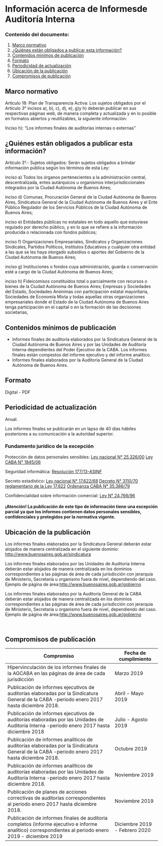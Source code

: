 <h1> Información acerca de Informesde Auditoría Interna</h2> 
<h3>  Contenido del documento: </h3> 
<ol>
 <li><a href="#marco">Marco normativo</a></li>
 <li><a href="#obligados">¿Quiénes están obligados a publicar esta información?</a></li>
 <li><a href="#contenidos">Contenidos mínimos de publicación</a></li>
 <li><a href="#formato">Formato</a></li>
 <li><a href="#perio">Periodicidad de actualización</a></li>
 <li><a href="#ubicacion">Ubicación de la publicación</a></li>
 <li><a href="#compromisos">Compromisos de publicación</a></li>
 
 
</ol>
 
<h2 id="marco">Marco normativo</h2>  
<p>
Artículo 18: Plan de Transparencia Activa: Los sujetos obligados por el Artículo 3° incisos a), b), c), d), e), g)y h) deberán publicar en sus respectivas páginas web, de manera completa y actualizada y en lo posible en formatos abiertos y reutilizables, la siguiente información:

Inciso h): “Los informes finales de auditorías internas o externas”

</p>
<h2 id="obligados"> ¿Quiénes están obligados a publicar esta información?</h2> 
<p>
Artículo 3°.- Sujetos obligados: Serán sujetos obligados a brindar información pública según los términos de esta Ley:

inciso a) Todos los órganos pertenecientes a la administración central, descentralizada, entes autárquicos u organismos interjurisdiccionales integrados por la Ciudad Autónoma de Buenos Aires;

inciso d) Comunas, Procuración General de la Ciudad Autónoma de Buenos Aires, Sindicatura General de la Ciudad Autónoma de Buenos Aires y el Ente Público Regulador de los Servicios Públicos de la Ciudad Autónoma de Buenos Aires;

inciso e) Entidades públicas no estatales en todo aquello que estuviese regulado por derecho público, y en lo que se refiere a la información producida o relacionada con fondos públicos; 

inciso f) Organizaciones Empresariales, Sindicatos y Organizaciones Sindicales, Partidos Políticos, Institutos Educativos y cualquier otra entidad a las que se les haya otorgado subsidios o aportes del Gobierno de la Ciudad Autónoma de Buenos Aires; 

inciso g) Instituciones o fondos cuya administración, guarda o conservación esté a cargo de la Ciudad Autónoma de Buenos Aires; 

inciso h) Fideicomisos constituidos total o parcialmente con recursos o bienes de la Ciudad Autónoma de Buenos Aires; Empresas y Sociedades del Estado, Sociedades Anónimas con participación estatal mayoritaria, Sociedades de Economía Mixta y todas aquellas otras organizaciones empresariales donde el Estado de la Ciudad Autónoma de Buenos Aires tenga participación en el capital o en la formación de las decisiones societarias, 
</p>

<h2 id="contenidos"> Contenidos mínimos de publicación </h2> 
<ul>
<li> Informes finales de auditoría elaborados por la Sindicatura General de la Ciudad Autónoma de Buenos Aires y por las Unidades de Auditoría Interna dependientes del Poder Ejecutivo de la CABA. Los informes finales están compestos del informe ejecutivo y del informe analítico. </li>
<li> Informes finales elaborados por la Auditoría General de la Ciudad Autónoma de Buenos Aires. </li>
</ul>
</p>

<h2 id="formato"> Formato </h2>
<p>
Digital - PDF

</p>
<h2 id="perio"> Periodicidad de actualización</h2>
<p>Anual.

Los informes finales se publicarán en un lapso de 40 días hábiles posteriores a su comunicación a la autoridad superior.
</p>

<h3>Fundamento jurídico de la excepción</h3>
 <p> Protección de datos personales sensibles:
<a href="http://servicios.infoleg.gob.ar/infolegInternet/anexos/60000-64999/64790/norma.htm"> Ley nacional N° 25.326/00</a>
<a href="https://docs.google.com/document/d/1TT7n_1bKHNjZUc-xN-XVXucMTpEsLcT_q1K9hXzAjGY/edit">  Ley CABA N° 1845/06 </a>

Seguridad informática:
<a href="https://www.buenosaires.gob.ar/sites/gcaba/files/rs-2013-177--asinf_4.pdf">Resolución 177/13-ASINF</a>

Secreto estadístico:
<a href="http://servicios.infoleg.gob.ar/infolegInternet/anexos/20000-24999/24962/texact.htm">Ley nacional N° 17.622/68</a>
<a href="http://www.saij.gob.ar/3110-nacional-decreto-reglamentario-ley-17622-sobre-sistema-estadistico-nacional-dn19702003110-1970-12-30/123456789-0abc-011-3002-0791soterced">Decreto N° 3110/70 reglamentario de la Ley 17.622</a>
<a href="https://www.buenosaires.gob.ar/sites/gcaba/files/c-administracionpublica.pdf">Ordenanza CABA N° 35.386/79</a>

Confidencialidad sobre información comercial:
<a href="https://www.conicet.gov.ar/wp-content/uploads/Ley-N%C2%BA-24766-Confidencialidad.pdf">Ley N° 24.766/96</a>
  <p>
  
<h4>¡Atención! La publicación de este tipo de información tiene una excepción parcial ya que los informes contienen datos personales sensibles, confidenciales y protegidos por la normativa vigente.
</h4>
 

<h2 id="ubicacion"> Ubicación de la publicación</h2>
<p>Los informes finales elaborados por la Sindicatura General deberán estar alojados de manera centralizada en el siguiente dominio:
<a href="http://www.buenosaires.gob.ar/sindicatura">http://www.buenosaires.gob.ar/sindicatura </a>

Los informes finales elaborados por las Unidades de Auditoría Interna deberán estar alojados de manera centralizada en los dominios correspondientes a las páginas de área de cada jurisdicción con jerarquía de Ministerio, Secretaría u organismo fuera de nivel, dependiendo del caso. Ejemplo de página de área:<a href="http://www.buenosaires.gob.ar/gobierno">http://www.buenosaires.gob.ar/gobierno </a>


Los informes finales elaborados por la Auditoría General de la CABA deberán estar alojados de manera centralizada en los dominios correspondientes a las páginas de área de cada jurisdicción con jerarquía de Ministerio, Secretaría u organismo fuera de nivel, dependiendo del caso. Ejemplo de página de área:<a href="http://www.buenosaires.gob.ar/gobierno">http://www.buenosaires.gob.ar/gobierno </a>




 </br>

</p>

<h2 id="compromisos">  Compromisos de publicación</h2>

| Compromiso | Fecha de cumplimiento |
| --- | --- |
| Hipervinculación de los informes finales de la AGCABA en las páginas de área de cada jurisdicción | Marzo 2019 |
| Publicación de informes ejecutivos de auditorías elaboradas por la Sindicatura General de la CABA -periodo enero 2017 hasta diciembre 2018. | Abril - Mayo 2019 |
| Publicación de informes ejecutivos de auditorías elaboradas por las Unidades de Auditoría Interna -periodo enero 2017 hasta diciembre 2018 |Julio - Agosto 2019 |
| Publicación de informes analíticos de auditorías elaboradas por la Sindicatura General de la CABA -periodo enero 2017 hasta diciembre 2018. |Octubre  2019 |
| Publicación de informes analíticos de auditorías elaboradas por las  Unidades de Auditoría Interna -periodo enero 2017 hasta diciembre 2018. |Noviembre 2019 |
| Publicación de planes de acciones correctivas de auditorías correspondientes al periodo  enero 2017 hasta diciembre 2018. |Noviembre 2019 |
| Publicación de informes finales de auditoría completos (informe ejecutivo e informe analítico) correspondientes al periodo enero 2019 - diciembre 2019 | Diciembre 2019 - Febrero 2020 |


